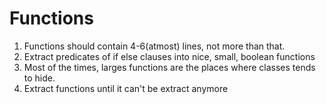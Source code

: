 # Functions

1. Functions should contain 4-6(atmost) lines, not more than that.
2. Extract predicates of if else clauses into nice, small, boolean functions
3. Most of the times, larges functions are the places where classes tends to hide.
4. Extract functions until it can't be extract anymore

